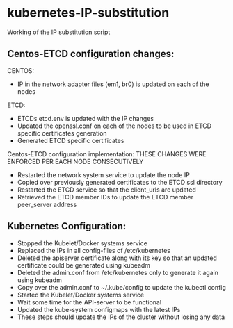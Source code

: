 # kubernetes-IP-substitution


Working of the IP substitution script

## Centos-ETCD configuration changes:

CENTOS:
- IP in the network adapter files (em1, br0) is updated on each of the nodes

ETCD:
- ETCDs etcd.env is updated with the IP changes
- Updated the openssl.conf on each of the nodes to be used in ETCD specific certificates generation
- Generated ETCD specific certificates

Centos-ETCD configuration implementation: THESE CHANGES WERE ENFORCED PER EACH NODE CONSECUTIVELY
- Restarted the network system service to update the node IP
- Copied over previously generated certificates to the ETCD ssl directory
- Restarted the ETCD service so that the client_urls are updated
- Retrieved the ETCD member IDs to update the ETCD member peer_server address


## Kubernetes Configuration:
- Stopped the Kubelet/Docker systems service
- Replaced the IPs in all config-files of /etc/kubernetes
- Deleted the apiserver certificate along with its key so that an updated certificate could be generated using kubeadm
- Deleted the admin.conf from /etc/kubernetes only to generate it again using kubeadm
- Copy over the admin.conf to ~/.kube/config to update the kubectl config
- Started the Kubelet/Docker systems service
- Wait some time for the API-server to be functional
- Updated the kube-system configmaps with the latest IPs
- These steps should update the IPs of the cluster without losing any data
